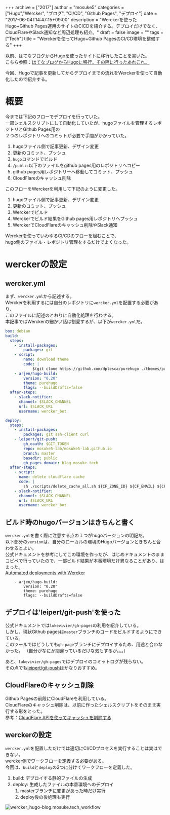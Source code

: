+++
archive = ["2017"]
author = "mosuke5"
categories = ["Hugo","Wercker", "ブログ", "CI/CD", "Github Pages", "デプロイ"]
date = "2017-06-04T14:47:15+09:00"
description = "Werckerを使ったHugo+Github Pages運用のサイトのCICDを紹介する。デプロイだけでなく、CloudFlareやSlack通知など周辺処理も紹介。"
draft = false
image = ""
tags = ["Tech"]
title = "Werckerを使ってHugo+Github PagesのCI/CD環境を整備する"
+++

以前、はてなブログからHugoを使ったサイトに移行したことを書いた。  
こちら参照：[はてなブログからHugoに移行。その際に行ったあれこれ。](https://blog.mosuke.tech/entry/2017/05/28/blog_migration/)

今回、Hugoで記事を更新してからデプロイまでの流れをWerckerを使って自動化したので紹介する。

<!--more-->

# 概要
今までは下記のフローでデプロイを行っていた。  
一部シェルスクリプトにして自動化していたが、hugoファイルを管理するレポジトリとGithub Pages用の  
２つのレポジトリへのコミットが必要で手間がかかっていた。

1. hugoファイル側で記事更新、デザイン変更
1. 更新のコミット、プッシュ
1. `hugo`コマンドでビルド
1. `/public`以下のファイルをgithub pages用のレポジトリへコピー
1. github pages用レポジトリーへ移動してコミット、プッシュ
1. CloudFlareのキャッシュ削除

このフローをWerckerを利用して下記のように変更した。

1. hugoファイル側で記事更新、デザイン変更
1. 更新のコミット、プッシュ
1. Werckerでビルド
1. Werckerでビルド結果をGithub pages用レポジトリへプッシュ
1. WerckerでCloudFlareのキャッシュ削除やSlack通知

Werckerを使っていわゆるCI/CDのフローを組むことで、  
hugo側のファイル・レポジトリ管理をするだけでよくなった。

# werckerの設定
## wercker.yml
まず、`wercker.yml`から記述する。  
Werckerを利用するには自分のレポジトリに`wercker.yml`を配置する必要があり、  
このファイルに記述のとおりに自動化処理を行わせる。  
本記事ではWerckerの細かい話は割愛するが、以下が`wercker.yml`だ。

```yml
box: debian
build:
  steps:
    - install-packages:
        packages: git
    - script:
        name: download theme
        code: |
            $(git clone https://github.com/dplesca/purehugo ./themes/purehugo)
    - arjen/hugo-build:
        version: "0.20"
        theme: purehugo
        flags: --buildDrafts=false
  after-steps:
    - slack-notifier:
      channel: $SLACK_CHANNEL
      url: $SLACK_URL
      username: wercker_bot

deploy:
  steps:
    - install-packages:
        packages: git ssh-client curl
    - leipert/git-push:
        gh_oauth: $GIT_TOKEN
        repo: mosuke5-lab/mosuke5-lab.github.io
        branch: master
        basedir: public
        gh_pages_domain: blog.mosuke.tech
  after-steps:
    - script:
      name: delete cloudflare cache
      code: |
        sh ./scripts/delete_cache_all.sh ${CF_ZONE_ID} ${CF_EMAIL} ${CF_KEY}
    - slack-notifier:
      channel: $SLACK_CHANNEL
      url: $SLACK_URL
      username: wercker_bot
```

## ビルド時のhugoバージョンはきちんと書く
`wercker.yml`を書く際に注意する点の１つがhugoバージョンの明記だ。  
以下部分の`version`は、自分のローカルの環境のHugoバージョンときちんと合わせるとよい。  
公式ドキュメントを参考にしてこの環境を作ったが、はじめドキュメントのままコピペで行っていたので、一部ビルド結果が本番環境だけ異なることがあり、はまった。  
[Automated deployments with Wercker](https://gohugo.io/tutorials/automated-deployments/#using-hugo-build)

```
    - arjen/hugo-build:
        version: "0.20"
        theme: purehugo
        flags: --buildDrafts=false
```

## デプロイは'leipert/git-push'を使った
公式ドキュメントでは`lukevivier/gh-pages`の利用を紹介している。  
しかし、現状Github pagesは`master`ブランチのコードをビルドするようにできている。  
このツールではどうしても`gh-page`ブランチにデプロイするため、用途と合わなかった。
（自分がなにか間違っているだけな気もするが。。。）

あと、`lukevivier/gh-pages`ではデプロイのコミットログが残らない。  
その点でも[leipert/git-push](https://github.com/leipert/step-git-push)はかなりおすすめ。

## CloudFlareのキャッシュ削除
Github Pagesの前段にCloudFlareを利用している。  
CloudFlareのキャッシュ削除は、以前に作ったシェルスクリプトをそのまま実行する形をとった。  
参考：[CloudFlare APIを使ってキャッシュを削除する](https://blog.mosuke.tech/entry/2017/05/29/how_to_use_cloudflare_api/)

## werckerの設定
`wercker.yml`を配置しただけでは適切にCI/CDプロセスを実行することは実はできない。  
wercker側でワークフローを定義する必要がある。  
今回は、`build`と`deploy`の2つに分けてワークフローを定義した。

1. build: デプロイする静的ファイルの生成
1. deploy: 生成したファイルの本番環境へのデプロイ
    1. masterブランチに変更があった時だけ実行
    1. deploy後の後処理も実行

![wercker_hugo-blog.mosuke.tech_workflow](/image/wercker_hugo-blog.mosuke.tech_workflow.png)
